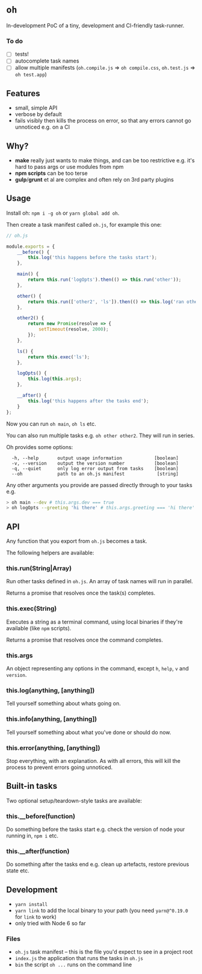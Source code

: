 # `oh`

In-development PoC of a tiny, development and CI-friendly task-runner.

### To do
- [ ] tests!
- [ ] autocomplete task names
- [ ] allow multiple manifests (`oh.compile.js` => `oh compile.css`, `oh.test.js` => `oh test.app`)

## Features

- small, simple API
- verbose by default
- fails visibly then kills the process on error, so that any errors cannot go unnoticed e.g. on a CI

## Why?

- **make** really just wants to make things, and can be too restrictive e.g. it's hard to pass args or use modules from npm
- **npm scripts** can be too terse
- **gulp**/**grunt** et al are complex and often rely on 3rd party plugins

## Usage

Install oh: `npm i -g oh` or `yarn global add oh`.

Then create a task manifest called `oh.js`, for example this one:

```javascript
// oh.js

module.exports = {
    __before() {
        this.log('this happens before the tasks start');
    },

    main() {
        return this.run('logOpts').then(() => this.run('other'));
    },

    other() {
        return this.run(['other2', 'ls']).then(() => this.log('ran others'));
    },

    other2() {
        return new Promise(resolve => {
            setTimeout(resolve, 2000);
        });
    },

    ls() {
        return this.exec('ls');
    },

    logOpts() {
        this.log(this.args);
    },

    __after() {
        this.log('this happens after the tasks end');
    }
};

```


Now you can run `oh main`, `oh ls` etc.

You can also run multiple tasks e.g. `oh other other2`. They will run in series.

Oh provides some options:

```
  -h, --help       output usage information            [boolean]
  -v, --version    output the version number           [boolean]
  -q, --quiet      only log error output from tasks    [boolean]
  --oh             path to an oh.js manifest            [string]
```  

Any other arguments you provide are passed directly through to your tasks e.g. 

```bash
> oh main --dev # this.args.dev === true
> oh logOpts --greeting 'hi there' # this.args.greeting === 'hi there'
```

## API
Any function that you export from `oh.js` becomes a task.

The following helpers are available:

### this.run(String|Array)
Run other tasks defined in `oh.js`. An array of task names will run in parallel.

Returns a promise that resolves once the task(s) completes.

### this.exec(String)
Executes a string as a terminal command, using local binaries if they're available (like `npm` scripts).

Returns a promise that resolves once the command completes.

### this.args
An object representing any options in the command, except `h`, `help`, `v` and `version`.

### this.log(anything, [anything])
Tell yourself something about whats going on.

### this.info(anything, [anything])
Tell yourself something about what you've done or should do now.

### this.error(anything, [anything])
Stop everything, with an explanation. As with all errors, this will kill the process to prevent errors going unnoticed.

## Built-in tasks

Two optional setup/teardown-style tasks are available:

### this.__before(function)
Do something before the tasks start e.g. check the version of node your running in, `npm i` etc.

### this.__after(function)
Do something after the tasks end e.g. clean up artefacts, restore previous state etc.


## Development
- `yarn install`
- `yarn link` to add the local binary to your path (you need `yarn@^0.19.0` for `link` to work)
- only tried with Node 6 so far

### Files
- `oh.js` task manifest – this is the file you'd expect to see in a project root
- `index.js` the application that runs the tasks in `oh.js`
- `bin` the script `oh ...` runs on the command line
